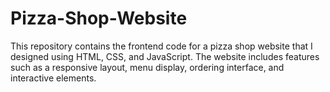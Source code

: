 # Pizza-Shop-Website
This repository contains the frontend code for a pizza shop website that I designed using HTML, CSS, and JavaScript. The website includes features such as a responsive layout, menu display, ordering interface, and interactive elements.
